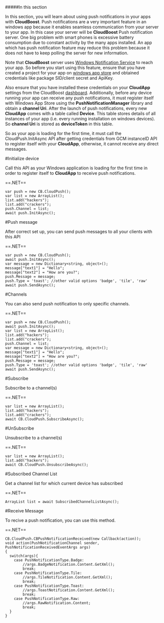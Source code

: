 #####In this section

In this section, you will learn about using push notifications in your apps with **CloudBoost**. Push notifications are a very important feature in an windows app because it enables seamless communication from your server to your app. In this case your server will be **CloudBoost** Push notification server. One big problem with smart phones is excessive battery consumption due to constant activity by the many apps installed. An app which has push notification feature may reduce this problem because it does not have to keep polling the server for new information.

Note that **CloudBoost** server uses [Windows Notification Service](https://msdn.microsoft.com/en-us/windows/uwp/controls-and-patterns/tiles-and-notifications-windows-push-notification-services--wns--overview) to reach your app. So before you start using this feature, ensure that you have created a project for your app on [windows app store](https://developer.microsoft.com/en-us/windows) and obtained credentials like package SID/client secret and ApiKey.

Also ensure that you have installed these credentials on your **CloudApp** settings from the CloudBoost [dashboard](https://dashboard.cloudboost.io/).
Additionally, before any device running your app can receive any push notifications, it must register itself with Windows App Store using the **PushNotificationManager** library and obtain a **channel Uri**. After the launch of push notifications, every new **CloudApp** comes with a table called **Device**. This table stores details of all instances of your app (i.e. every running installation on windows devices). So **channel Uri** is stored as **deviceToken** in this table.

So as your app is loading for the first time, it must call the <span class="tut-snippet">CloudPush.InitAsync</span> API after getting credentials from GCM instanceID API to register itself with your **CloudApp**, otherwise, it cannot receive any direct messages.

#Initialize device

Call this API as your Windows application is loading for the first time in order to register itself to **CloudApp** to receive push notifications.

==.NET==
<span class="dotnet-lines" data-query="adddevice">
```
var push = new CB.CloudPush();
var list = new ArrayList();
list.add("hackers");
list.add("crackers");
push.Channel = list;
await push.InitAsync();
```
</span>

#Push message

After correct set up, you can send push messages to all your clients with this API

==.NET==
<span class="dotnet-lines" data-query="sendmessage">
```
var push = new CB.CloudPush();
await push.InitAsync();
var message = new Dictionary<string, object>();
message["text1"] = "Hello";
message["text2"] = "How are you?";
push.Message = message;
push.Type = 'toast'; //other valid options 'badge', 'tile', 'raw'
await push.SendAsync();
```
</span>

#Channels

You can also send push notification to only specific channels.

==.NET==
<span class="dotnet-lines" data-query="channels">
```
var push = new CB.CloudPush();
await push.InitAsync();
var list = new ArrayList();
list.add("hackers");
list.add("crackers");
push.Channel = list;
var message = new Dictionary<string, object>();
message["text1"] = "Hello";
message["text2"] = "How are you?";
push.Message = message;
push.Type = 'toast'; //other valid options 'badge', 'tile', 'raw'
await push.SendAsync();
```
</span>

#Subscribe

Subscribe to a channel(s)

==.NET==
<span class="dotnet-lines" data-query="subscribe">
```
var list = new ArrayList();
list.add("hackers");
list.add("crackers");
await CB.CloudPush.SubscribeAsync();
```
</span>

#UnSubscribe

Unsubscribe to a channel(s)

==.NET==
<span class="dotnet-lines" data-query="unsubscribe">
```
var list = new ArrayList();
list.add("hackers");
await CB.CloudPush.UnsubscribeAsync();
```
</span>

#Subscribed Channel List

Get a channel list for which current device has subscribed

==.NET==
<span class="dotnet-lines" data-query="subscribedlist">
```
ArrayList list = await SubscribedChannelListAsync();
```
</span>

#Receive Message

To recive a push notification, you can use this method.

==.NET==
<span class="dotnet-lines" data-query="receivemessage">
```
CB.CloudPush.CBPushNotificationReceived(new Callback(action));
void action(PushNotificationChannel sender, PushNotificationReceivedEventArgs args)
{
  switch(args){
    case PushNotificationType.Badge:
        //args.BadgeNotification.Content.GetXml();
        break;
    case PushNotificationType.Tile:
        //args.TileNotification.Content.GetXml();
        break;
    case PushNotificationType.Toast:
        //args.ToastNotification.Content.GetXml();
        break;
    case PushNotificationType.Raw:
        //args.RawNotification.Content;
        break;
  }
}
```
</span>

